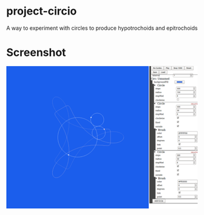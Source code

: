 # project-circio
A way to experiment with circles to produce hypotrochoids and epitrochoids

# Screenshot

![Screenshot](Screenshot.png)